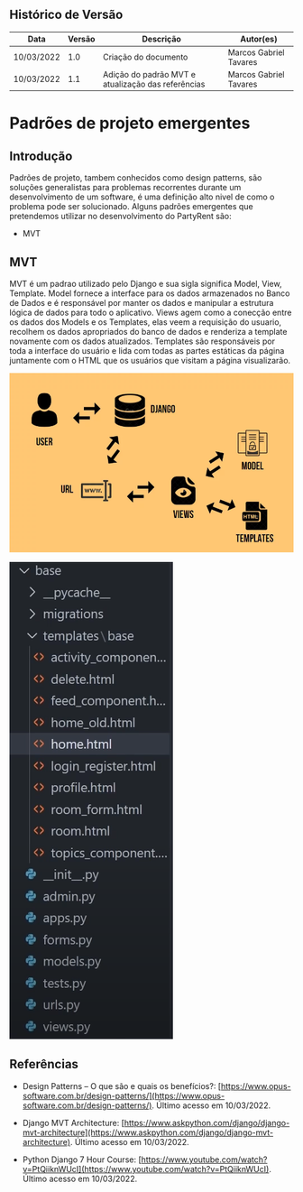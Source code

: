 ## Histórico de Versão

| Data       | Versão | Descrição                                                 | Autor(es)      |
| ---------- | ------ | --------------------------------------------------------- | ------------ |
| 10/03/2022 | 1.0    | Criação do documento                                      | Marcos Gabriel Tavares|
| 10/03/2022 | 1.1    | Adição do padrão MVT e atualização das referências        | Marcos Gabriel Tavares|


# Padrões de projeto emergentes
## Introdução
Padrões de projeto, tambem conhecidos como design patterns, são soluções generalistas para problemas recorrentes durante um desenvolvimento de um software, é uma definição alto nivel de como o problema pode ser solucionado. Alguns padrões emergentes que pretendemos utilizar no desenvolvimento do PartyRent são:

 - MVT

## MVT
MVT é um padrao utilizado pelo Django e sua sigla significa Model, View, Template. Model fornece a interface para os dados armazenados no Banco de Dados e é responsável por manter os dados e manipular a estrutura lógica de dados para todo o aplicativo. Views agem como a conecção entre os dados dos Models e os Templates, elas veem a requisição do usuario, recolhem os dados apropriados do banco de dados e renderiza a template novamente com os dados atualizados. Templates são responsáveis por toda a interface do usuário e lida com todas as partes estáticas da página juntamente com o HTML que os usuários que visitam a página visualizarão.   

![MVT](../padrao/imagens/mvt_image.png)

![mvtfiles](../padrao/imagens/mvtfiles_image.png)



## Referências
-   Design Patterns – O que são e quais os benefícios?:  [https://www.opus-software.com.br/design-patterns/](https://www.opus-software.com.br/design-patterns/). Último acesso em 10/03/2022.

- Django MVT Architecture: [https://www.askpython.com/django/django-mvt-architecture](https://www.askpython.com/django/django-mvt-architecture). Último acesso em 10/03/2022.

- Python Django 7 Hour Course: [https://www.youtube.com/watch?v=PtQiiknWUcI](https://www.youtube.com/watch?v=PtQiiknWUcI). Último acesso em 10/03/2022.

